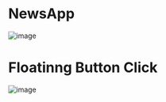 # NewsApp

![image](https://user-images.githubusercontent.com/84656107/170666906-30d20ee9-27bf-4b55-8834-5bc639026af9.png)

# Floatinng Button Click

![image](https://user-images.githubusercontent.com/84656107/170667042-00c80dfe-f65a-4c97-b321-fd10e9ac649d.png)
